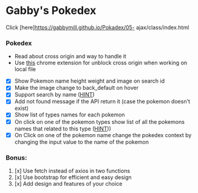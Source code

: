 # Gabby's Pokedex

Click [here]https://gabbymill.github.io/Pokadex/05- ajax/class/index.html

### Pokedex

- Read about cross origin and way to handle it
- Use [this](https://chrome.google.com/webstore/detail/cors-unblock/lfhmikememgdcahcdlaciloancbhjino?hl=en) chrome extension for unblock cross origin when working on local file
- [x] Show Pokemon name height weight and image on search id
- [x] Make the image change to back_default on hover
- [x] Support search by name ([HINT](https://pokeapi.co/docs/v2#pokemon))
- [x] Add not found message if the API return it (case the pokemon doesn't exist)
- [x] Show list of types names for each pokemon
- [x] On click on one of the pokemon types show list of all the pokemons names that related to this type ([HINT](https://pokeapi.co/docs/v2#type:~:text=lines)))
- [x] On Click on one of the pokemon name change the pokedex context by changing the input value to the name of the pokemon

### Bonus:

1. [x] Use fetch instead of axios in two functions
2. [x] Use bootstrap for efficient and easy design
3. [x] Add design and features of your choice



